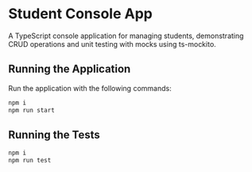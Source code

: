 # Student Console App

A TypeScript console application for managing students, demonstrating CRUD operations and unit testing with mocks using ts-mockito.

## Running the Application
Run the application with the following commands:
```bash
npm i
npm run start
```

## Running the Tests
```bash
npm i
npm run test
```
